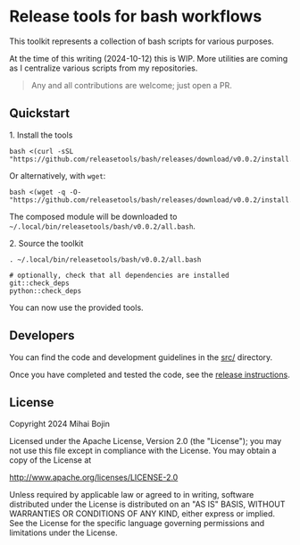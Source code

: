 # Release tools for bash workflows

This toolkit represents a collection of bash scripts for various purposes.

At the time of this writing (2024-10-12) this is WIP.
More utilities are coming as I centralize various scripts from my repositories.

> Any and all contributions are welcome; just open a PR.

## Quickstart

1\. Install the tools

```shell
bash <(curl -sSL "https://github.com/releasetools/bash/releases/download/v0.0.2/install.sh")
```

Or alternatively, with `wget`:

```shell
bash <(wget -q -O- "https://github.com/releasetools/bash/releases/download/v0.0.2/install.sh")
```

The composed module will be downloaded to `~/.local/bin/releasetools/bash/v0.0.2/all.bash`.

2\. Source the toolkit

```shell
. ~/.local/bin/releasetools/bash/v0.0.2/all.bash

# optionally, check that all dependencies are installed
git::check_deps
python::check_deps
```

You can now use the provided tools.

## Developers

You can find the code and development guidelines in the [src/](./src/) directory.

Once you have completed and tested the code, see the [release instructions](./scripts/#releasing-a-new-version).

## License

Copyright 2024 Mihai Bojin

Licensed under the Apache License, Version 2.0 (the "License");
you may not use this file except in compliance with the License.
You may obtain a copy of the License at

http://www.apache.org/licenses/LICENSE-2.0

Unless required by applicable law or agreed to in writing, software
distributed under the License is distributed on an "AS IS" BASIS,
WITHOUT WARRANTIES OR CONDITIONS OF ANY KIND, either express or implied.
See the License for the specific language governing permissions and
limitations under the License.
